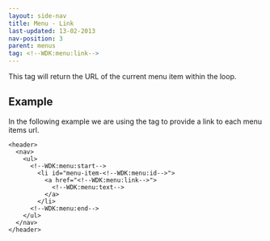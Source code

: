 ```yaml
---
layout: side-nav
title: Menu - Link
last-updated: 13-02-2013
nav-position: 3
parent: menus
tag: <!--WDK:menu:link-->
---
```


This tag will return the URL of the current menu item within the loop.

## Example

In the following example we are using the tag to provide a link to each menu items url.

~~~
<header>
  <nav>
    <ul>
      <!--WDK:menu:start-->
        <li id="menu-item-<!--WDK:menu:id-->">
          <a href="<!--WDK:menu:link-->">
            <!--WDK:menu:text-->
          </a>
        </li>
      <!--WDK:menu:end-->
    </ul>
  </nav>
</header>
~~~